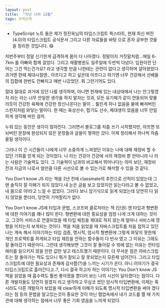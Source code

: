 ```yaml
---
layout: post
title:  "지난 나의 12월"
tags: 끄적끄적
---
```

* TypeScript 노트 들은 제가 정진욱님의 타입스크립트 퀵스타트, 현재 최신 버전(4.0)의 타입스크립트 공식문서 그리고 다른 자료들을 바탕 으로 혼자 공부한 것들을 정리한 것입니다. 😄

저번주부터 정말 신기한게 급격하게 몸이 다 나아졌다. 정말이지 거짓말처럼...매일 6-7km 를 아빠와 함께 걸었다. 그리고 재활병원도 일주일에 두번씩 다녔다. 입원이란 단어는 그건 먹는건가요? 라고 생각할 만큼 나한테는 관련이 없다고 생각하며 살아왔었다. 과거엔 한때 체대시절엔.. 아프다고 하고 싶은데 아프다고 하기엔 너무 건강해서 선배들의 집합에 한번도 안빠지고 매번 나갔었던..뭐 그런기억도 있다.  

절대 절대로 과거에 있던 나를 생각하며, 아니면 현재에 있는 내상태에서 나는 안그렇겠지 라는 라는 너무 안일한 생각을 하지 말자는 것과, 모든 유기체가 같이 연동되어 맞물리듯이  건강한 육체에 건강한 정신나온다는  말이 .. 틀린게 하나 없음을 물에 빠져버린 스펀지처럼 와닿는 말이다.  한 때는 육상선수, 합기도 선수, 체대생이 었음을  너무 안일하게 생각해 버린 걸까.  

누워 있는 동안은 생각이 많아진다. 그러면서 블로그를 차츰 쓰기 시작했지만, 아프면 또 놔버린 문장에 완성되지 않은 문장들과 글들이 쌓여만 갔다. 이제 정리해서 하나씩 차츰 올릴 생각이다.  

그러나 이 긴 시간들이 나에게 너무 소중하게 느껴졌던 이유는 나에 대해 재정비 할 수 있던 기회를 얻게 되는 것이었다. 나 라는 건강이 건강에 서의 재정비 뿐 만아니라 나 라는 사람은 기술력도 있다. 그 기술력이 남과의 비교해서 뛰어나다는 의미 보단, 재정비 전과 지금의 나로서 얼만큼 다른 시선으로 볼 수 있는가로 해석할 수 있을 것 같다.  
  
You Don't know JS 라는 책을 2년 전에 classmate의 추천으로 산적이 있었는데 그 땐 솔직히 잘 이해가 되지 않았다.내 눈은 글을 보고 있었지만 읽는다라고 볼 수 없었고, 내 몸으로 아!라고 느낄 수 없었다. 그러다 보니 암기식으로 읽게 되었는데 당연히 다 읽지 않았을 뿐더러, 당연히 기억할리가 없다.  

You Don't know JS에 타입과 문법, 스코프와 클로저라는 책 (단권) 엔 타입과 형변환에 대한 이야기를 꽤나 많이 한다. 형변환에 대한 중요성을 엄청 나게 크게 대하는 것이고, 그것이 서비스로 연결되었을 때 타입 체킹을 제대로 하지 않는게 얼마나 서비스에 영향을 미치는지 보게되는 것이다. 책을 처음 읽었을 때 자바스크립트를 처음 접하고 있던 나는 계속 해서 이야기하는 타입 검증, 명시적, 암시적 형변환에 그렇게 와닿지 못한채 개인 프로젝트를 하게되고 타입 체킹을 안하는 함수들이 다 반사 였고 그 이유는 그래도 잘 돌아갔기 때문이다. 그런데 생각해보면 그것이 잘 돌아갈 수 밖에 없는 이유는 런타임 에러를 일으키지 않을 만한 값만 넣고 테스트했기 때문이다. 더 무서운 점은 자바스크립트는 잘 돌아가는 적도 있으니 뭐가 잘되고 잘 못되었는지 모른채 넘어간다.  그리고 타입스크립트에 대한 필요성과 존재에 감사함(?)을 느끼는 시기가 온다. 아니 이야기가 결국 타입스크립트로 흘러간다고..?, 다시 결국 하고자 하는 이야기는 You Don't know JS 책을 읽었을 때 흡수력도 훨씬 좋아졌을 뿐더러 보는 나의 시선이 달라졌다는 점이다. 다른 개발자들도 당연히 알겠지 라고 생각하고 무심코 썼던 암시적 타입변환에, 이제는 혹시라도 다른 개발자가 보았을 때 clear하게 이해가 되도록 명시적 타입변환을 써야 겠다 라는 점 등의 문법을 알고있는것이 중요한 것이 아닌 협업속에서 내가 코드를 짤 때 가치관에 대해 생각하는 점에서 너무 좋은 기회 였음을 느끼게 되었다.